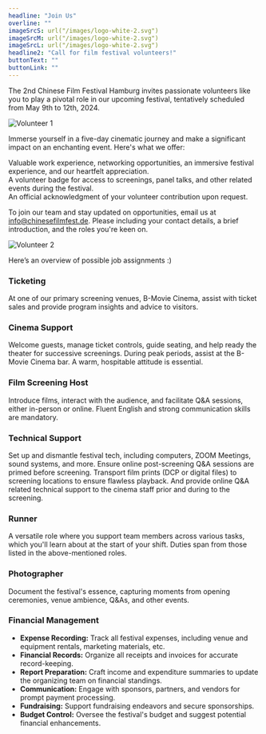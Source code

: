 ```yaml
---
headline: "Join Us"
overline: ""
imageSrcS: url("/images/logo-white-2.svg")
imageSrcM: url("/images/logo-white-2.svg")
imageSrcL: url("/images/logo-white-2.svg")
headline2: "Call for film festival volunteers!"
buttonText: ""
buttonLink: ""
---
```


The 2nd Chinese Film Festival Hamburg invites passionate volunteers like you to play a pivotal role in our upcoming festival, tentatively scheduled from May 9th to 12th, 2024.

![Volunteer 1](/images/volunteer-1.jpg)

Immerse yourself in a five-day cinematic journey and make a significant impact on an enchanting event. Here's what we offer:

Valuable work experience, networking opportunities, an immersive festival experience, and our heartfelt appreciation.<br>
A volunteer badge for access to screenings, panel talks, and other related events during the festival.<br>
An official acknowledgment of your volunteer contribution upon request.<br>

To join our team and stay updated on opportunities, email us at info@chinesefilmfest.de. Please including your contact details, a brief introduction, and the roles you're keen on.

![Volunteer 2](/images/volunteer-2.jpeg)

Here’s an overview of possible job assignments :)

### Ticketing

At one of our primary screening venues, B-Movie Cinema, assist with ticket sales and provide program insights and advice to visitors.

### Cinema Support

Welcome guests, manage ticket controls, guide seating, and help ready the theater for successive screenings. During peak periods, assist at the B-Movie Cinema bar. A warm, hospitable attitude is essential.

### Film Screening Host

Introduce films, interact with the audience, and facilitate Q&A sessions, either in-person or online. Fluent English and strong communication skills are mandatory.

### Technical Support

Set up and dismantle festival tech, including computers, ZOOM Meetings, sound systems, and more. Ensure online post-screening Q&A sessions are primed before screening. Transport film prints (DCP or digital files) to screening locations to ensure flawless playback. And provide online Q&A related technical support to the cinema staff prior and during to the screening.

### Runner

A versatile role where you support team members across various tasks, which you'll learn about at the start of your shift. Duties span from those listed in the above-mentioned roles.

### Photographer

Document the festival's essence, capturing moments from opening ceremonies, venue ambience, Q&As, and other events.

### Financial Management

- **Expense Recording:** Track all festival expenses, including venue and equipment rentals, marketing materials, etc.
- **Financial Records:** Organize all receipts and invoices for accurate record-keeping.
- **Report Preparation:** Craft income and expenditure summaries to update the organizing team on financial standings.
- **Communication:** Engage with sponsors, partners, and vendors for prompt payment processing.
- **Fundraising:** Support fundraising endeavors and secure sponsorships.
- **Budget Control:** Oversee the festival's budget and suggest potential financial enhancements.